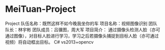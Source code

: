 # MeiTuan-Project
Project
队伍名称：既然这样不如今晚我坐你的车
项目名称：视频图像识别
团队队长：林宇彬
团队成员：吕骥图，周大军
项目简介：
通过摄像头检测人脸（亦可通过图像），对目标人脸进行学习，学习之后若摄像头捕捉到目标人脸（亦可通过视频）将自动框出目标。
C# vs2013+opencv
